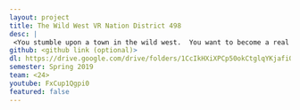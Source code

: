 ```yaml
---
layout: project
title: The Wild West VR Nation District 498
desc: |
 <You stumble upon a town in the wild west.  You want to become a real cowbow and have to prove yourself worthy.  Think you have what it takes?>
github: <github link (optional)>
dl: https://drive.google.com/drive/folders/1CcIkHXiXPCp50okCtglqYKjafiQlVkIv
semester: Spring 2019
team: <24>
youtube: FxCup1Qgpi0
featured: false
---
```

